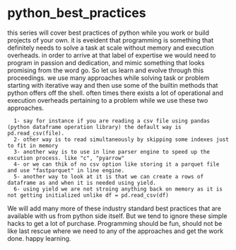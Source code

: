 # python_best_practices
this series will cover best practices of python while you work or build projects of your own. it is eveident that programming is something that definitely needs to solve a task at scale without memory and execution overheads. in order to arrive at that label of expertise we would need to program in passion and dedication, and mimic something that looks promising from the word go. So let us learn and evolve through this proceedings. we use many approaches while solving task or problem starting with iterative way and then use some of the builtin methods that python offers off the shell. often times there exists a lot of operational and execution overheads pertaining to a problem while we use these two approaches. 


      1- say for instance if you are reading a csv file using pandas (python dataframe operation library) the default way is pd.read_csv(file).
      2- other way is to read simultaneously by skipping some indexes just to fit in memory
      3- another way is to use in line parser engine to speed up the excution process. like "c", "pyarrow"
      4- or we can thik of no csv option like storing it a parquet file and use "fastparquet" in line engine.
      5- another way to look at it is that we can create a rows of dataframe as and when it is needed using yield.
      6- using yield we are not stroing anything back on memory as it is not getting initialized unlike df = pd.read_csv(df)
      
We will add many more of these industry standard best practices that are available with us from python side itself. But we tend to ignore these simple hacks to get a lot of purchase. Programming should be fun, should not be like last rescue where we need to any of the approaches and get the work done. happy learning. 
